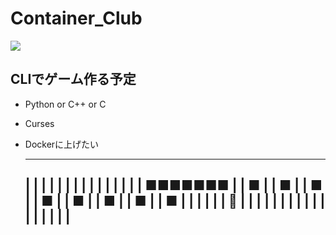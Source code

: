 # Container_Club
<img src ="https://upload.wikimedia.org/wikipedia/commons/thumb/7/79/Docker_%28container_engine%29_logo.png/500px-Docker_%28container_engine%29_logo.png">

## CLIでゲーム作る予定
- Python or C++ or C
- Curses
- Dockerに上げたい

     --------------------------------------------------------------------
    |                                                                    |
    |                                                                    |
    |                                                                    |
    |                                                                    |
    |                                                                    |
    |                                                                    |
    |                                                                    |
    |       ■■■■■■■                                                      |
    |             ■                                                      |
    |             ■                                                      |
    |             ■                                                      |
    |             ■                                                      |
    |             ■                                                      |
    |             ■                                                      |
    |             ■                                                      |
    |             ■                                                      |
    |                                                                    |
    |                                                                    |
    |             🍎                                                     |
    |                                                                    |
    |                                                                    |
    |                                                                    |
    |                                                                    |
    |                                                                    |
    |                                                                    |
    |                                                                    |
    |                                                                    |
     --------------------------------------------------------------------
